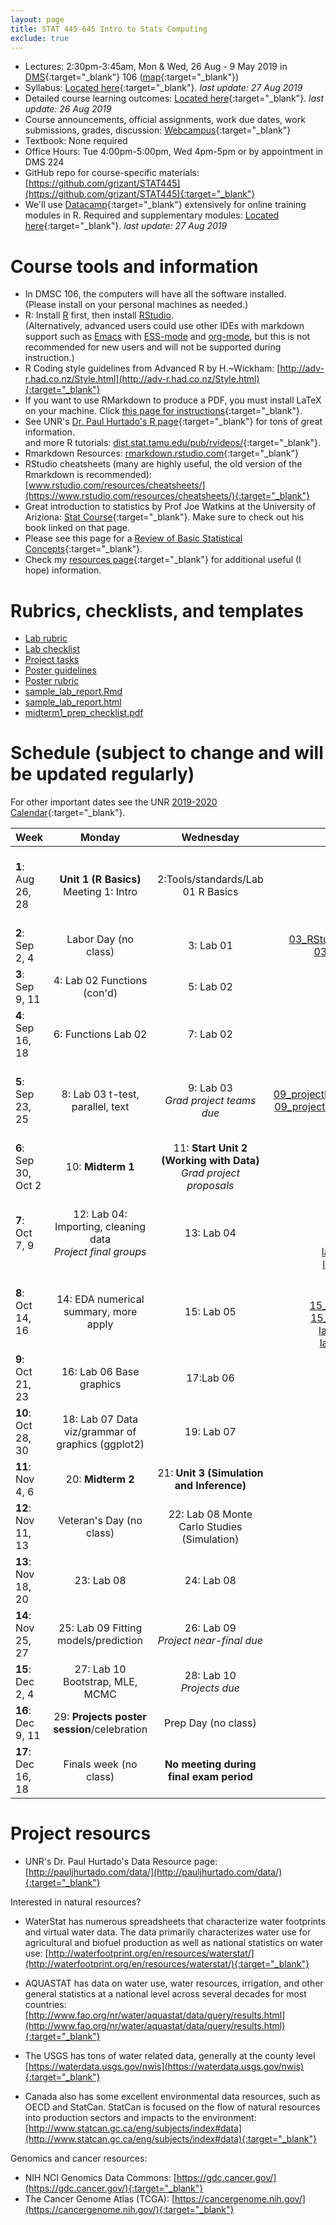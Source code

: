 ```yaml
---
layout: page
title: STAT 445-645 Intro to Stats Computing
exclude: true
---
```


- Lectures: 2:30pm-3:45am, Mon & Wed, 26 Aug - 9 May 2019 in [DMS](http://www.unr.edu/around-campus/facilities/davidson){:target="_blank"} 106 ([map](https://www.google.com/maps/place/Davidson+Mathematics+%26+Science+Center,+Reno,+NV+89557){:target="_blank"})
- Syllabus: [Located here](https://github.com/grizant/STAT445/blob/master/syllabus/tex/STAT445-645-Intro-to-Stats-Computing-syllabus.pdf){:target="_blank"}. _last update: 27 Aug 2019_
- Detailed course learning outcomes: [Located here](https://github.com/grizant/STAT445/blob/master/course_outcomes/tex/STAT445-645-Intro-to-Stats-Computing-course_outcomes.pdf){:target="_blank"}. _last update: 26 Aug 2019_
- Course announcements, official assignments, work due dates, work submissions, grades, discussion: [Webcampus](http://tlt.unr.edu/materials/login-canvas.html){:target="_blank"}
- Textbook: None required
- Office Hours: Tue 4:00pm-5:00pm, Wed 4pm-5pm or by appointment in DMS 224
- GitHub repo for course-specific materials: [https://github.com/grizant/STAT445](https://github.com/grizant/STAT445){:target="_blank"}
- We'll use [Datacamp](https://www.datacamp.com/){:target="_blank"} extensively for online training modules in R. Required and supplementary modules: [Located here](https://github.com/grizant/STAT445/blob/master/DataCamp/tex/STAT445-645-Intro-to-Stats-Computing-DataCampModules.pdf){:target="_blank"}. _last update: 27 Aug 2019_


# Course tools and information
- In DMSC 106, the computers will have all the software installed.<br/>(Please install on your personal machines as needed.)
- R: Install [R](http://www.r-project.org/) first, then install [RStudio](http://www.rstudio.com/).<br/>(Alternatively, advanced users could use other IDEs with markdown support such as [Emacs](https://www.gnu.org/software/emacs/) with [ESS-mode](https://ess.r-project.org/) and [org-mode](https://orgmode.org/), but this is not recommended for new users and will not be supported during instruction.)
- R Coding style guidelines from Advanced R by H.~Wickham: [http://adv-r.had.co.nz/Style.html](http://adv-r.had.co.nz/Style.html){:target="_blank"}
- If you want to use RMarkdown to produce a PDF, you must install LaTeX on your machine. Click [this page for instructions](http://www.pauljhurtado.com/latex/){:target="_blank"}.
- See UNR's [Dr. Paul Hurtado's R page](http://www.pauljhurtado.com/R/){:target="_blank"} for tons of great information. <br/> and more R tutorials: [dist.stat.tamu.edu/pub/rvideos/](http://dist.stat.tamu.edu/pub/rvideos/){:target="_blank"}.
- Rmarkdown Resources: [rmarkdown.rstudio.com](http://rmarkdown.rstudio.com){:target="_blank"}
- RStudio cheatsheets (many are highly useful, the old version of the Rmarkdown is recommended): [www.rstudio.com/resources/cheatsheets/](https://www.rstudio.com/resources/cheatsheets/){:target="_blank"}
- Great introduction to statistics by Prof Joe Watkins at the University of Ariziona: [Stat Course](http://math.arizona.edu/~jwatkins/math363s17.htm){:target="_blank"}. Make sure to check out his book linked on that page.
- Please see this page for a [Review of Basic Statistical Concepts](https://onlinecourses.science.psu.edu/statprogram/review_of_basic_statistics){:target="_blank"}.
- Check my [resources page](/resources/){:target="_blank"} for additional useful (I hope) information.

# Rubrics, checklists, and templates

- [Lab rubric](https://github.com/grizant/STAT445/blob/master/rubrics/lab_rubric.pdf)
- [Lab checklist](https://github.com/grizant/STAT445/blob/master/checklists/lab_checklist.pdf)
- [Project  tasks](https://github.com/grizant/STAT445/blob/master/project/Intro-to-Stats-Comp_project_organization.pdf)
- [Poster guidelines](https://github.com/grizant/STAT445/blob/master/project/poster_guidelines.pdf)
- [Poster rubric](https://github.com/grizant/STAT445/blob/master/project/poster_rubric.pdf)
- [sample_lab_report.Rmd](https://github.com/grizant/STAT445/blob/master/labs/sample_lab_report.Rmd)
- [sample_lab_report.html](sample_lab_report.html)
- [midterm1_prep_checklist.pdf](https://github.com/grizant/STAT445/blob/master/checklists/midterm1_prep_checklist.pdf)

# Schedule (subject to change and will be updated regularly)
For other important dates see the UNR [2019-2020 Calendar](https://www.unr.edu/academic-central/academic-resources/academic-calendar#2019-2020){:target="_blank"}.

| Week | Monday | Wednesday| Notes & materials |
|---|:---:|:---:|---:|
| **1**: Aug 26, 28 | **Unit 1 (R Basics)** Meeting 1: Intro<br/> | 2:Tools/standards/Lab 01 R Basics| [01_intro.Rmd](https://github.com/grizant/STAT445/blob/master/meeting_agendas/01_intro.Rmd){:target="_blank"}<br/>[01_intro.html](01_intro.html){:target="_blank"}<br/>[02_assignments_Rmd_lab01.Rmd](https://github.com/grizant/STAT445/blob/master/meeting_agendas/02_assignments_Rmd_lab01.Rmd){:target="_blank"}<br/>[02_assignments_Rmd_lab01.html](02_assignments_Rmd_lab01.html){:target="_blank"}<br/>[lab_01_rbasics.Rmd](https://github.com/grizant/STAT445/blob/master/labs/lab_01_rbasics.Rmd){:target="_blank"}<br/>[lab_01_rbasics.html](lab_01_rbasics.html){:target="_blank"}|
| **2**: Sep 2, 4 | Labor Day (no class) |  3: Lab 01|[03_RStudio_projects_AKnudson.Rmd.Rmd](https://github.com/grizant/STAT445/blob/master/meeting_agendas/03_RStudio_projects_AKnudson.Rmd){:target="_blank"}<br/>[03_RStudio_projects_AKnudson.html](03_RStudio_projects_AKnudson.html){:target="_blank"} |
| **3**: Sep 9, 11 | 4: Lab 02 Functions (con'd) |5: Lab 02 | [lab_02_functions.Rmd](https://github.com/grizant/STAT445/blob/master/labs/lab_02_functions.Rmd){:target="_blank"}<br/>[lab_02_functions.html](lab_02_functions.html){:target="_blank"}|
| **4**: Sep 16, 18 | 6: Functions Lab 02   | 7: Lab 02 | [06_functions_lab02.Rmd](https://github.com/grizant/STAT445/blob/master/meeting_agendas/06_functions_lab02.Rmd){:target="_blank"}<br/>[06_functions_lab02.html](06_functions_lab02.html){:target="_blank"}<br/>[07_projects_lab02.Rmd](https://github.com/grizant/STAT445/blob/master/meeting_agendas/07_projects_lab02.Rmd){:target="_blank"}<br/>[07_projects_lab02.html](07_projects_lab02.html){:target="_blank"}|
| **5**: Sep 23, 25 | 8: Lab 03 t-test, parallel, text | 9: Lab 03<br/>*Grad project teams due* | [08_ttests_text_parallel.Rmd](https://github.com/grizant/STAT445/blob/master/meeting_agendas/08_ttests_text_parallel.Rmd){:target="_blank"}<br/>[08_ttests_text_parallel.html](08_ttests_text_parallel.html){:target="_blank"}<br/>[09_projectIdeas_midterm1advice_lab03.Rmd](https://github.com/grizant/STAT445/blob/master/meeting_agendas/09_projectIdeas_midterm1advice_lab03.Rmd){:target="_blank"}<br/>[09_projectIdeas_midterm1advice_lab03.html](09_projectIdeas_midterm1advice_lab03.html){:target="_blank"}<br/>[lab_03_ttest_text_parallel.Rmd](https://github.com/grizant/STAT445/blob/master/labs/lab_03_ttest_text_parallel.Rmd){:target="_blank"}<br/>[lab_03_ttest_text_parallel.html](lab_03_ttest_text_parallel.html){:target="_blank"}|
| **6**: Sep 30, Oct 2 | 10: **Midterm 1**|  11: **Start Unit 2<br/>(Working with Data)**<br/>*Grad project proposals* |[10_midterm1.Rmd](https://github.com/grizant/STAT445/blob/master/meeting_agendas/10_midterm1.Rmd){:target="_blank"}<br/>[10_midterm1.html](10_midterm1.html){:target="_blank"}<br/>[11_grad_proposals.Rmd](https://github.com/grizant/STAT445/blob/master/meeting_agendas/11_grad_proposals.Rmd){:target="_blank"}<br/>[11_grad_proposals.html](11_grad_proposals.html){:target="_blank"}|
| **7**: Oct 7, 9 | 12: Lab 04: Importing, cleaning data<br/>*Project final groups*| 13: Lab 04 |[12_importing_data.Rmd](https://github.com/grizant/STAT445/blob/master/meeting_agendas/12_importing_data.Rmd){:target="_blank"}<br/>[12_importing_data.html](12_importing_data.html){:target="_blank"}<br/>[13_merging_data_lab04.Rmd](https://github.com/grizant/STAT445/blob/master/meeting_agendas/13_merging_data_lab04.Rmd){:target="_blank"}<br/>[13_merging_data_lab04.html](13_merging_data_lab04.html){:target="_blank"}<br/>[lab_04_reading_cleaning_data.Rmd](https://github.com/grizant/STAT445/blob/master/labs/lab_04_reading_cleaning_data.Rmd){:target="_blank"}<br/>[lab_04_reading_cleaning_data.html](lab_04_reading_cleaning_data.html){:target="_blank"}|
| **8**: Oct 14, 16 | 14: EDA numerical summary, more apply| 15: Lab 05|[14_eda_numeric_startLab05.Rmd](https://github.com/grizant/STAT445/blob/master/meeting_agendas/14_eda_numeric_startLab05.Rmd){:target="_blank"}<br/>[14_eda_numeric_startLab05.html](14_eda_numeric_startLab05.html){:target="_blank"}<br/>[15_eda_numeric_continueLab05.Rmd](https://github.com/grizant/STAT445/blob/master/meeting_agendas/15_eda_numeric_continueLab05.Rmd){:target="_blank"}<br/>[15_eda_numeric_continueLab05.html](15_eda_numeric_continueLab05.html){:target="_blank"}<br/>[lab_05_numeric_explore_apply.Rmd](https://github.com/grizant/STAT445/blob/master/labs/lab_05_numeric_explore_apply.Rmd){:target="_blank"}<br/>[lab_05_numeric_explore_apply.html](lab_05_numeric_explore_apply.html){:target="_blank"} |
| **9**: Oct 21, 23 | 16: Lab 06 Base graphics|  17:Lab 06| |
| **10**: Oct 28, 30 | 18: Lab 07 Data viz/grammar of graphics (ggplot2)|19: Lab 07 |  |
| **11**: Nov 4, 6 | 20: **Midterm 2**|  21: **Unit 3 (Simulation and Inference)**| |
| **12**: Nov 11, 13 | Veteran's Day (no class)|  22: Lab 08 Monte Carlo Studies (Simulation)| |
| **13**: Nov 18, 20 | 23: Lab 08 | 24: Lab 08| |
| **14**: Nov 25, 27 | 25: Lab 09 Fitting models/prediction | 26: Lab 09<br/>*Project near-final due*| |
| **15**: Dec 2, 4 | 27: Lab 10 Bootstrap, MLE, MCMC | 28: Lab 10<br/>*Projects due* ||
| **16**: Dec 9, 11 | 29: **Projects poster session**/celebration | Prep Day (no class) | |
| **17**: Dec 16, 18 | Finals week (no class) |  **No meeting during final exam period** |

# Project resourcs

- UNR's Dr. Paul Hurtado's Data Resource page:[http://pauljhurtado.com/data/](http://pauljhurtado.com/data/){:target="_blank"}

Interested in natural resources?

- WaterStat has numerous spreadsheets that characterize water footprints and virtual water data. The data primarily characterizes water use for agricultural and biofuel production as well as national statistics on water use:
[http://waterfootprint.org/en/resources/waterstat/](http://waterfootprint.org/en/resources/waterstat/){:target="_blank"}

- AQUASTAT has data on water use, water resources, irrigation, and other general statistics at a national level across several decades for most countries:
[http://www.fao.org/nr/water/aquastat/data/query/results.html](http://www.fao.org/nr/water/aquastat/data/query/results.html){:target="_blank"}

- The USGS has tons of water related data, generally at the county level
[https://waterdata.usgs.gov/nwis](https://waterdata.usgs.gov/nwis){:target="_blank"}

- Canada also has some excellent environmental data resources, such as OECD and StatCan. StatCan is focused on the flow of natural resources into production sectors and impacts to the environment: 
[http://www.statcan.gc.ca/eng/subjects/index#data](http://www.statcan.gc.ca/eng/subjects/index#data){:target="_blank"}

Genomics and cancer resources:

- NIH NCI Genomics Data Commons: [https://gdc.cancer.gov/](https://gdc.cancer.gov/){:target="_blank"}
- The Cancer Genome Atlas (TCGA): [https://cancergenome.nih.gov/](https://cancergenome.nih.gov/){:target="_blank"}
